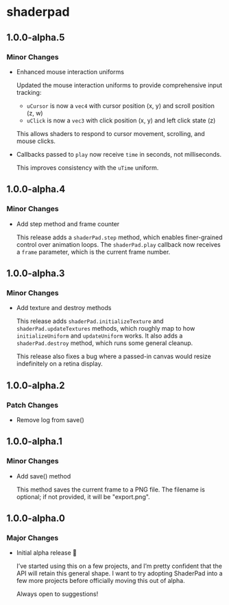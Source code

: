 # shaderpad

## 1.0.0-alpha.5

### Minor Changes

-   Enhanced mouse interaction uniforms

    Updated the mouse interaction uniforms to provide comprehensive input tracking:

    -   `uCursor` is now a `vec4` with cursor position (x, y) and scroll position (z, w)
    -   `uClick` is now a `vec3` with click position (x, y) and left click state (z)

    This allows shaders to respond to cursor movement, scrolling, and mouse clicks.

-   Callbacks passed to `play` now receive `time` in seconds, not milliseconds.

    This improves consistency with the `uTime` uniform.

## 1.0.0-alpha.4

### Minor Changes

-   Add step method and frame counter

    This release adds a `shaderPad.step` method, which enables finer-grained control over animation loops. The `shaderPad.play` callback now receives a `frame` parameter, which is the current frame number.

## 1.0.0-alpha.3

### Minor Changes

-   Add texture and destroy methods

    This release adds `shaderPad.initializeTexture` and `shaderPad.updateTextures` methods, which roughly map to how `initializeUniform` and `updateUniform` works. It also adds a `shaderPad.destroy` method, which runs some general cleanup.

    This release also fixes a bug where a passed-in canvas would resize indefinitely on a retina display.

## 1.0.0-alpha.2

### Patch Changes

-   Remove log from save()

## 1.0.0-alpha.1

### Minor Changes

-   Add save() method

    This method saves the current frame to a PNG file. The filename is optional; if not provided, it will be "export.png".

## 1.0.0-alpha.0

### Major Changes

-   Initial alpha release 🎉

    I’ve started using this on a few projects, and I’m pretty confident that the API will retain this general shape. I want to try adopting ShaderPad into a few more projects before officially moving this out of alpha.

    Always open to suggestions!

